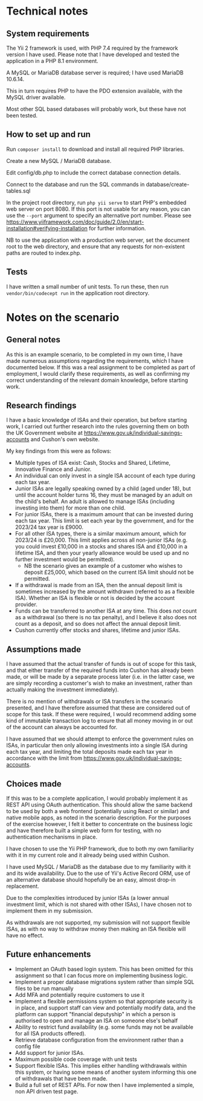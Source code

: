# Technical notes
## System requirements
The Yii 2 framework is used, with PHP 7.4 required by the framework version I have used.
Please note that I have developed and tested the application in a PHP 8.1 environment.

A MySQL or MariaDB database server is required; I have used MariaDB 10.6.14.

This in turn requires PHP to have the PDO extension available, with the MySQL driver available.

Most other SQL based databases will probably work, but these have not been tested.

## How to set up and run
Run `composer install` to download and install all required PHP libraries.

Create a new MySQL / MariaDB database.

Edit config/db.php to include the correct database connection details.

Connect to the database and run the SQL commands in database/create-tables.sql

In the project root directory, run `php yii serve` to start PHP's embedded web server on port 8080. If this port is
not usable for any reason, you can use the `--port` argument to specify an alternative port number. Please see
https://www.yiiframework.com/doc/guide/2.0/en/start-installation#verifying-installation for further information.

NB to use the application with a production web server, set the document root to the web directory, and ensure that any
requests for non-existent paths are routed to index.php.

## Tests
I have written a small number of unit tests. To run these, then run `vendor/bin/codecept run` in the application root directory.

# Notes on the scenario

## General notes
As this is an example scenario, to be completed in my own time, I have made numerous assumptions regarding the
requirements, which I have documented below. If this was a real assignment to be completed as part of employment, I
would clarify these requirements, as well as confirming my correct understanding of the relevant domain knowledge,
before starting work.

## Research findings
I have a basic knowledge of ISAs and their operation, but before starting work, I carried out further research into the
rules governing them on both the UK Government website at https://www.gov.uk/individual-savings-accounts and Cushon's
own website.

My key findings from this were as follows:

* Multiple types of ISA exist: Cash, Stocks and Shared, Lifetime, Innovative Finance and Junior.
* An individual can only invest in a single ISA account of each type during each tax year.
* Junior ISAs are legally speaking owned by a child (aged under 18), but until the account holder turns 16, they must be managed by an adult on the child's behalf. An adult is allowed to manage ISAs (including investing into them) for more than one child.
* For junior ISAs, there is a maximum amount that can be invested during each tax year. This limit is set each year by the government, and for the 2023/24 tax year is £9000.
* For all other ISA types, there is a similar maximum amount, which for 2023/24 is £20,000. This limit applies across all non-junior ISAs (e.g. you could invest £10,000 in a stocks and shares ISA and £10,000 in a lifetime ISA, and then your yearly allowance would be used up and no further investment would be permitted).
   * NB the scenario gives an example of a customer who wishes to deposit £25,000, which based on the current ISA limit should not be permitted.
* If a withdrawal is made from an ISA, then the annual deposit limit is sometimes increased by the amount withdrawn (referred to as a flexible ISA). Whether an ISA is flexible or not is decided by the account provider.
* Funds can be transferred to another ISA at any time. This does *not* count as a withdrawal (so there is no tax penalty), and I believe it also does not count as a deposit, and so does not affect the annual deposit limit.
* Cushon currently offer stocks and shares, lifetime and junior ISAs.

## Assumptions made
I have assumed that the actual transfer of funds is out of scope for this task, and that either transfer of the required
funds into Cushon has already been made, or will be made by a separate process later (i.e. in the latter case, we are
simply recording a customer's wish to make an investment, rather than actually making the investment immediately).

There is no mention of withdrawals or ISA transfers in the scenario presented, and I have therefore assumed that these
are considered out of scope for this task. If these were required, I would recommend adding some kind of immutable
transaction log to ensure that all money moving in or out of the account can always be accounted for.

I have assumed that we should attempt to enforce the government rules on ISAs, in particular then only allowing
investments into a single ISA during each tax year, and limiting the total deposits made each tax year in accordance
with the limit from https://www.gov.uk/individual-savings-accounts.

## Choices made
If this was to be a complete application, I would probably implement it as REST API using OAuth authentication. This
should allow the same backend to be used by both a web frontend (potentially using React or similar) and native mobile
apps, as noted in the scenario description. For the purposes of the exercise however, I felt it better to concentrate on
the business logic and have therefore built a simple web form for testing, with no authentication mechanisms in place.

I have chosen to use the Yii PHP framework, due to both my own familiarity with it in my current role and it already
being used within Cushon.

I have used MySQL / MariaDB as the database due to my familiarity with it and its wide availability. Due to the use of
Yii's Active Record ORM, use of an alternative database should hopefully be an easy, almost drop-in replacement.

Due to the complexities introduced by junior ISAs (a lower annual investment limit, which is not shared with other ISAs), I have chosen not to implement them in my submission.

As withdrawals are not supported, my submission will not support flexible ISAs, as with no way to withdraw money then making an ISA flexible will have no effect.

## Future enhancements
* Implement an OAuth based login system. This has been omitted for this assignment so that I can focus more on implementing business logic.
* Implement a proper database migrations system rather than simple SQL files to be run manually
* Add MFA and potentially require customers to use it
* Implement a flexible permissions system so that appropriate security is in place, and support staff can view and potentially modify data, and the platform can support "financial deputyship" in which a person is authorised to open and manage an ISA on someone else's behalf
* Ability to restrict fund availability (e.g. some funds may not be available for all ISA products offered).
* Retrieve database configuration from the environment rather than a config file
* Add support for junior ISAs.
* Maximum possible code coverage with unit tests
* Support flexible ISAs. This implies either handling withdrawals within this system, or having some means of another system informing this one of withdrawals that have been made.
* Build a full set of REST APIs. For now then I have implemented a simple, non API driven test page.